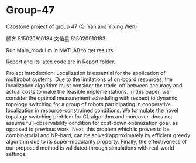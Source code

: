 # Group-47
Capstone project of group 47 (Qi Yan and Yixing Wen)

颜齐   515020910184
文怡星 515020910183

Run Main_modul.m in MATLAB to get results.

Report and its latex code are in Report folder.

Project introduction:
Localization is essential for the application of multirobot systems.
Due to the limitations of on-board resources, the localization algorithm must consider the trade-off between accuracy and actual costs to make the feasible implementations.
In this paper, we consider the optimal measurement scheduling with respect to dynamic topology switching for a group of robots participating in cooperative localization in resource-constrained conditions.
We formulate the novel topology switching problem for CL algorithm and moreover, does not assume full-observability condition for cost-down optimization goal, as opposed to previous work. Next, this problem which is proven to be combinatorial and NP-hard, can be solved approximately by efficient greedy algorithm due to its super-modularity property. 
Finally, the effectiveness of our proposed method is validated through simulations with real-world settings.
